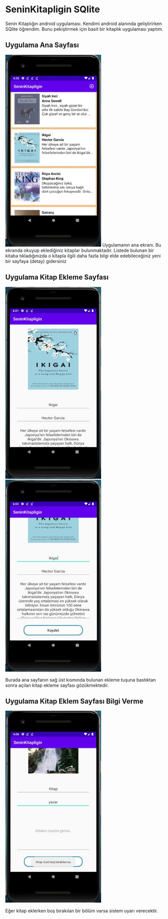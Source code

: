 # SeninKitapligin SQlite 
Senin Kitaplığın android uygulaması.
Kendimi android alanında geliştirirken SQlite öğrendim. Bunu pekiştirmek için 
basit bir kitaplık uygulaması yaptım.

## Uygulama Ana Sayfası

<img src="seninKitapliginResimler/3.JPG" width="300" height="600">
Uygulamanın ana ekranı. Bu ekranda okuyup eklediğiniz kitaplar bulunmaktadır.
Listede bulunan bir kitaba tıkladığınızda o kitapla ilgili daha fazla bilgi 
elde edebileceğiniz yeni bir sayfaya (detay) gidersiniz



## Uygulama Kitap Ekleme Sayfası

<img src="seninKitapliginResimler/1.JPG" width="300" height="600">      <img src="seninKitapliginResimler/2.JPG" width="300" height="600">

Burada ana sayfanın sağ üst kısmında bulunan ekleme tuşuna bastıktan sonra açılan kitap ekleme sayfası gözükmektedir.



## Uygulama Kitap Eklem Sayfası Bilgi Verme

<img src="seninKitapliginResimler/4.JPG" width="300" height="600">

Eğer kitap eklerken boş bırakılan bir bölüm varsa sistem uyarı verecektir.




